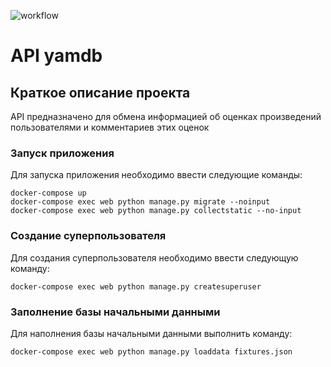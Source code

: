 ![workflow](https://github.com/azharkih/yamdb_final/actions/workflows/yamdb_workflow.yml/badge.svg)
# API yamdb

## Краткое описание проекта
API предназначено для обмена информацией об оценках произведений пользователями 
и комментариев этих оценок

### Запуск приложения
Для запуска приложения необходимо ввести следующие команды:
```
docker-compose up
docker-compose exec web python manage.py migrate --noinput
docker-compose exec web python manage.py collectstatic --no-input
```

### Создание суперпользователя
Для создания суперпользователя необходимо ввести следующую команду:
```
docker-compose exec web python manage.py createsuperuser
```

### Заполнение базы начальными данными
Для наполнения базы начальными данными выполнить команду:
```
docker-compose exec web python manage.py loaddata fixtures.json
```
